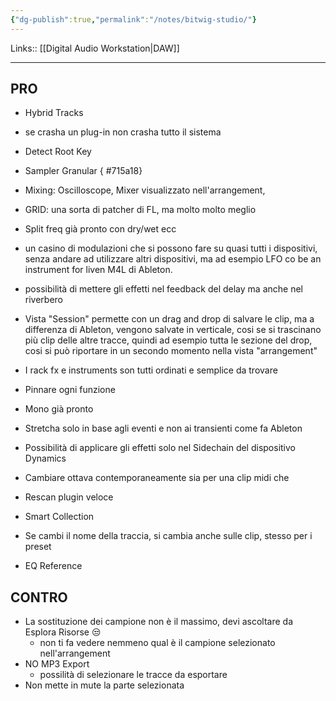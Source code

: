 ```yaml
---
{"dg-publish":true,"permalink":"/notes/bitwig-studio/"}
---
```


Links:: [[Digital Audio Workstation\|DAW]]


---
## PRO

- Hybrid Tracks
- se crasha un plug-in non crasha tutto il sistema
- Detect Root Key
- Sampler Granular
{ #715a18}

- Mixing: Oscilloscope, Mixer visualizzato nell'arrangement,
- GRID: una sorta di patcher di FL, ma molto molto meglio
- Split freq già pronto con dry/wet ecc
- un casino di modulazioni che si possono fare su quasi tutti i dispositivi, senza andare ad utilizzare altri dispositivi, ma ad esempio LFO co be an instrument for liven M4L di Ableton.
- possibilità di mettere gli effetti nel feedback del delay ma anche nel riverbero
- Vista "Session" permette con un drag and drop di salvare le clip, ma a differenza di Ableton, vengono salvate in verticale, cosi se si trascinano più clip delle altre tracce, quindi ad esempio tutta le sezione del drop, cosi si può riportare in un secondo momento nella vista "arrangement"
- I rack fx e instruments son tutti ordinati e semplice da trovare
- Pinnare ogni funzione
- Mono già pronto
- Stretcha solo in base agli eventi e non ai transienti come fa Ableton
- Possibilità di applicare gli effetti solo nel Sidechain del dispositivo Dynamics
- Cambiare ottava contemporaneamente sia per una clip midi che
- Rescan plugin veloce
- Smart Collection
- Se cambi il nome della traccia, si cambia anche sulle clip, stesso per i preset
- EQ Reference

## CONTRO

- La sostituzione dei campione non è il massimo, devi ascoltare da Esplora Risorse 😒
    - non ti fa vedere nemmeno qual è il campione selezionato nell'arrangement
- NO MP3 Export
    - possilità di selezionare le tracce da esportare
- Non mette in mute la parte selezionata


